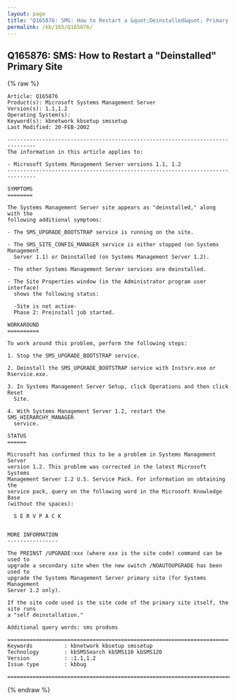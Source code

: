 ```yaml
---
layout: page
title: "Q165876: SMS: How to Restart a &quot;Deinstalled&quot; Primary Site"
permalink: /kb/165/Q165876/
---
```


## Q165876: SMS: How to Restart a &quot;Deinstalled&quot; Primary Site

{% raw %}

	Article: Q165876
	Product(s): Microsoft Systems Management Server
	Version(s): 1.1,1.2
	Operating System(s): 
	Keyword(s): kbnetwork kbsetup smssetup
	Last Modified: 20-FEB-2002
	
	-------------------------------------------------------------------------------
	The information in this article applies to:
	
	- Microsoft Systems Management Server versions 1.1, 1.2 
	-------------------------------------------------------------------------------
	
	SYMPTOMS
	========
	
	The Systems Management Server site appears as "deinstalled," along with the
	following additional symptoms:
	
	- The SMS_UPGRADE_BOOTSTRAP service is running on the site.
	
	- The SMS_SITE_CONFIG_MANAGER service is either stopped (on Systems Management
	  Server 1.1) or Deinstalled (on Systems Management Server 1.2).
	
	- The other Systems Management Server services are deinstalled.
	
	- The Site Properties window (in the Administrator program user interface)
	  shows the following status:
	
	  -Site is not active-
	  Phase 2: Preinstall job started.
	
	WORKAROUND
	==========
	
	To work around this problem, perform the following steps:
	
	1. Stop the SMS_UPGRADE_BOOTSTRAP service.
	
	2. Deinstall the SMS_UPGRADE_BOOTSTRAP service with Instsrv.exe or Rservice.exe.
	
	3. In Systems Management Server Setup, click Operations and then click Reset
	  Site.
	
	4. With Systems Management Server 1.2, restart the SMS_HIERARCHY_MANAGER
	  service.
	
	STATUS
	======
	
	Microsoft has confirmed this to be a problem in Systems Management Server
	version 1.2. This problem was corrected in the latest Microsoft Systems
	Management Server 1.2 U.S. Service Pack. For information on obtaining the
	service pack, query on the following word in the Microsoft Knowledge Base
	(without the spaces):
	
	  S E R V P A C K
	
	
	MORE INFORMATION
	----------------
	
	The PREINST /UPGRADE:xxx (where xxx is the site code) command can be used to
	upgrade a secondary site when the new switch /NOAUTOUPGRADE has been used to
	upgrade the Systems Management Server primary site (for Systems Management
	Server 1.2 only).
	
	If the site code used is the site code of the primary site itself, the site runs
	a "self deinstallation."
	
	Additional query words: sms prodsms
	
	======================================================================
	Keywords          : kbnetwork kbsetup smssetup 
	Technology        : kbSMSSearch kbSMS110 kbSMS120
	Version           : :1.1,1.2
	Issue type        : kbbug
	
	=============================================================================
	

{% endraw %}
